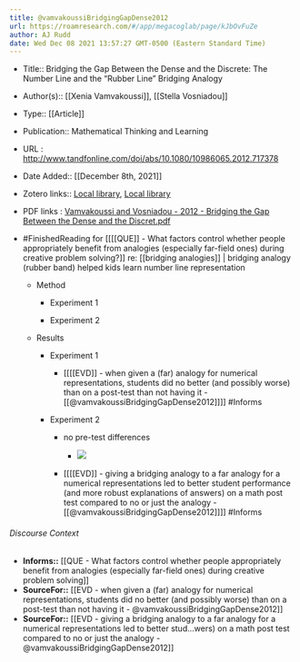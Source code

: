```yaml
---
title: @vamvakoussiBridgingGapDense2012
url: https://roamresearch.com/#/app/megacoglab/page/kJbOvFuZe
author: AJ Rudd
date: Wed Dec 08 2021 13:57:27 GMT-0500 (Eastern Standard Time)
---
```


- Title:: Bridging the Gap Between the Dense and the Discrete: The Number Line and the “Rubber Line” Bridging Analogy
- Author(s):: [[Xenia Vamvakoussi]], [[Stella Vosniadou]]
- Type:: [[Article]]
- Publication:: Mathematical Thinking and Learning
- URL : http://www.tandfonline.com/doi/abs/10.1080/10986065.2012.717378
- Date Added:: [[December 8th, 2021]]
- Zotero links:: [Local library](zotero://select/groups/2451508/items/69LG278F), [Local library](https://www.zotero.org/groups/2451508/items/69LG278F)
- PDF links : [Vamvakoussi and Vosniadou - 2012 - Bridging the Gap Between the Dense and the Discret.pdf](zotero://open-pdf/groups/2451508/items/GABFM38L)
- #FinishedReading for [[[[QUE]] - What factors control whether people appropriately benefit from analogies (especially far-field ones) during creative problem solving?]] re: [[bridging analogies]] | bridging analogy (rubber band) helped kids learn number line representation

    - Method

        - Experiment 1

        - Experiment 2

    - Results

        - Experiment 1

            - [[[[EVD]] - when given a (far) analogy for numerical representations, students did no better (and possibly worse) than on a post-test than not having it - [[@vamvakoussiBridgingGapDense2012]]]] #Informs

        - Experiment 2

            - no pre-test differences

                - ![](https://firebasestorage.googleapis.com/v0/b/firescript-577a2.appspot.com/o/imgs%2Fapp%2Fmegacoglab%2FjjKRLFdNUP.png?alt=media&token=a3f4f1ed-71c6-4e99-b840-e3f4533a2362)

            - [[[[EVD]] - giving a bridging analogy to a far analogy for a numerical representations led to better student performance (and more robust explanations of answers) on a math post test compared to no or just the analogy - [[@vamvakoussiBridgingGapDense2012]]]] #Informs

###### Discourse Context

- **Informs::** [[QUE - What factors control whether people appropriately benefit from analogies (especially far-field ones) during creative problem solving]]
- **SourceFor::** [[EVD - when given a (far) analogy for numerical representations, students did no better (and possibly worse) than on a post-test than not having it - @vamvakoussiBridgingGapDense2012]]
- **SourceFor::** [[EVD - giving a bridging analogy to a far analogy for a numerical representations led to better stud...wers) on a math post test compared to no or just the analogy - @vamvakoussiBridgingGapDense2012]]
